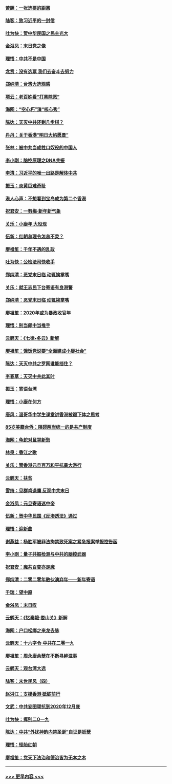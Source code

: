#### [苦胆：一张选票的距离](../pages/nsc993/n11788914.md?t=01131901) 
#### [陆客：致习近平的一封信](../pages/nsc993/n11788867.md?t=01131901) 
#### [吐为快：贺中华民国之民主光大](../pages/nsc993/n11788618.md?t=01131901) 
#### [金浴凤：末日党之像](../pages/nsc993/n11787475.md?t=01131901) 
#### [理悟：中共不是中国](../pages/nsc993/n11787463.md?t=01131901) 
#### [念贲：没有选票  我们去奋斗去努力](../pages/nsc993/n11787398.md?t=01131901) 
#### [郑纯清：台湾大选观感](../pages/nsc993/n11786210.md?t=01131901) 
#### [项云：老百姓看“打黑除恶”](../pages/nsc993/n11785398.md?t=01131901) 
#### [海网：“空心朽”演“核心秀”](../pages/nsc993/n11783874.md?t=01131901) 
#### [陈达：天灭中共还剩几步棋？](../pages/nsc993/n11783719.md?t=01131901) 
#### [丹丹：关于香港“明日大屿愿景”](../pages/nsc993/n11783273.md?t=01131901) 
#### [张林：被中共当成牲口奴役的中国人](../pages/nsc993/n11782397.md?t=01131901) 
#### [李小刚：脑控原理之DNA共振](../pages/nsc993/n11780962.md?t=01131901) 
#### [李清：习近平的唯一出路是解体中共](../pages/nsc993/n11780866.md?t=01131901) 
#### [振玉：炎黄巨难奇耻](../pages/nsc993/n11779632.md?t=01131901) 
#### [港人心声：不想看到宝岛成为第二个香港](../pages/nsc993/n11778817.md?t=01131901) 
#### [祝君安：一剪梅‧新年新气象](../pages/nsc993/n11776340.md?t=01131901) 
#### [关乐：小康年 大役现](../pages/nsc993/n11774213.md?t=01131901) 
#### [伍新：红朝总理令怎总不灵？](../pages/nsc993/n11770813.md?t=01131901) 
#### [廖祖笙：千年不遇的乱政](../pages/nsc993/n11770373.md?t=01131901) 
#### [吐为快：公检法司快收手](../pages/nsc993/n11770359.md?t=01131901) 
#### [郑纯清：恶党末日临 动辄挨掌嘴](../pages/nsc993/n11769912.md?t=01131901) 
#### [关乐：就王志民下台寄语有良港警](../pages/nsc993/n11769903.md?t=01131901) 
#### [郑纯清：恶党末日临 动辄挨掌嘴](../pages/nsc993/n11769356.md?t=01131901) 
#### [廖祖笙：2020年或为暴政收官年](../pages/nsc993/n11768216.md?t=01131901) 
#### [理悟：别当郎中当推手](../pages/nsc993/n11768243.md?t=01131901) 
#### [云鹤天：《七律▪冬云》新解](../pages/nsc993/n11768204.md?t=01131901) 
#### [廖祖笙：饿饭党说要“全面建成小康社会”](../pages/nsc993/n11767482.md?t=01131901) 
#### [陈达：天灭中共之罗网谁能挡住？](../pages/nsc993/n11767465.md?t=01131901) 
#### [李春草：天灭中共此其时](../pages/nsc993/n11767452.md?t=01131901) 
#### [振玉：寄语台湾](../pages/nsc993/n11767432.md?t=01131901) 
#### [理悟：小康在何方](../pages/nsc993/n11767394.md?t=01131901) 
#### [唐风：温哥华中学生课堂讲香港被踢下体之思考](../pages/nsc993/n11766848.md?t=01131901) 
#### [85岁美籍台侨：阻碍两岸统一的是共产制度](../pages/nsc993/n11765043.md?t=01131901) 
#### [海网：龟蛇对鼠哭新愁](../pages/nsc993/n11764895.md?t=01131901) 
#### [林泉：香江之歌](../pages/nsc993/n11764415.md?t=01131901) 
#### [关乐：赞香港元旦百万和平抗暴大游行](../pages/nsc993/n11764382.md?t=01131901) 
#### [云鹤天：扶贫](../pages/nsc993/n11764245.md?t=01131901) 
#### [雪绮：见群鸡退鹰  反观中共末日](../pages/nsc993/n11762112.md?t=01131901) 
#### [金浴凤：元旦寄语迷中帝](../pages/nsc993/n11761788.md?t=01131901) 
#### [伍新：贺中华民国《反渗透法》通过](../pages/nsc993/n11761994.md?t=01131901) 
#### [理悟：迎新曲](../pages/nsc993/n11761152.md?t=01131901) 
#### [谢燕益：杨胜军被非法拘禁致死案之紧急报案举报控告函](../pages/nsc993/n11756134.md?t=01131901) 
#### [李小刚：量子共振检测与中共的脑控武器](../pages/nsc993/n11754518.md?t=01131901) 
#### [祝君安：魔共百变亦是魔](../pages/nsc993/n11754469.md?t=01131901) 
#### [郑纯清：二零二零年散伙演弃年——新年寄语](../pages/nsc993/n11754195.md?t=01131901) 
#### [千瑞：望中原](../pages/nsc993/n11754159.md?t=01131901) 
#### [金浴凤：末日叹](../pages/nsc993/n11752359.md?t=01131901) 
#### [云鹤天：《忆秦娥‧娄山关》新解](../pages/nsc993/n11752348.md?t=01131901) 
#### [海网：户口松绑之来龙去脉](../pages/nsc993/n11752328.md?t=01131901) 
#### [云鹤天：十六字令‧中共在二零一九](../pages/nsc993/n11752305.md?t=01131901) 
#### [廖祖笙：周永康余孽在不断寻衅滋事](../pages/nsc993/n11751013.md?t=01131901) 
#### [云鹤天：观台湾大选](../pages/nsc993/n11751007.md?t=01131901) 
#### [陆客：末世民风（四）](../pages/nsc993/n11749203.md?t=01131901) 
#### [赵洪江：支撑香港 砥砺前行](../pages/nsc993/n11748482.md?t=01131901) 
#### [文武：中共妄图顽抗到2020年12月底](../pages/nsc993/n11748446.md?t=01131901) 
#### [吐为快：挥别二O一九](../pages/nsc993/n11748411.md?t=01131901) 
#### [陈达：中共“外扰神韵内禁圣诞”自证是妖孽](../pages/nsc993/n11748226.md?t=01131901) 
#### [理悟：怪胎红朝](../pages/nsc993/n11748206.md?t=01131901) 
#### [廖祖笙：党天下法治和德治皆为无本之木](../pages/nsc993/n11748135.md?t=01131901) 

----
#### [ >>> 更早内容 <<< ](../indexes/nsc993-earlier.md)
